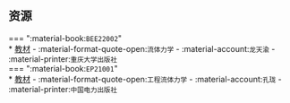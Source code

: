 ## 资源  
=== ":material-book:`BEE22002`"  
    * [教材](https://api.ecylt.top/v1/lanzou_link?url=https://cqu-openlib.lanzout.com/i1OqM29i3ovi&type=down) - :material-format-quote-open:`流体力学` - :material-account:`龙天渝` - :material-printer:`重庆大学出版社`  
=== ":material-book:`EP21001`"  
    * [教材](https://api.ecylt.top/v1/lanzou_link?url=https://cqu-openlib.lanzout.com/i4jKp25fan3e&type=down) - :material-format-quote-open:`工程流体力学` - :material-account:`孔珑` - :material-printer:`中国电力出版社`  